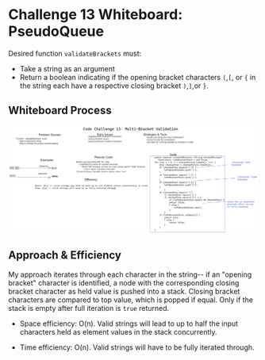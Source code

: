 # Challenge 13 Whiteboard: PseudoQueue

Desired function `validateBrackets` must:

* Take a string as an argument
* Return a boolean indicating if the opening bracket characters `(`,`[`, or `{` in the string each have a respective closing bracket `)`,`]`,or `}`.


## Whiteboard Process

![challenge-13-whiteboard](./java-code-challenge-13-whiteboard.png)

## Approach & Efficiency

My approach iterates through each character in the string-- if an "opening bracket" character is identified, a node with the corresponding closing bracket character as held value is pushed into a stack. Closing bracket characters are compared to top value, which is popped if equal. Only if the stack is empty after full iteration is `true` returned.


  * Space efficiency: O(n). Valid strings will lead to up to half the input characters held as element values in the stack concurrently.

  * Time efficiency: O(n). Valid strings will have to be fully iterated through.
